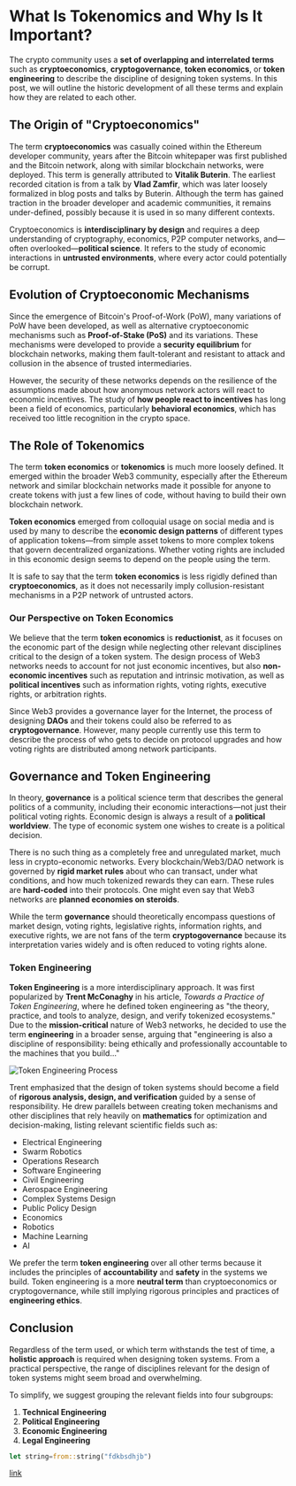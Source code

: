 # What Is Tokenomics and Why Is It Important?

The crypto community uses a **set of overlapping and interrelated terms** such as **cryptoeconomics**, **cryptogovernance**, **token economics**, or **token engineering** to describe the discipline of designing token systems. In this post, we will outline the historic development of all these terms and explain how they are related to each other.

## The Origin of "Cryptoeconomics"

The term **cryptoeconomics** was casually coined within the Ethereum developer community, years after the Bitcoin whitepaper was first published and the Bitcoin network, along with similar blockchain networks, were deployed. This term is generally attributed to **Vitalik Buterin**. The earliest recorded citation is from a talk by **Vlad Zamfir**, which was later loosely formalized in blog posts and talks by Buterin. Although the term has gained traction in the broader developer and academic communities, it remains under-defined, possibly because it is used in so many different contexts.

Cryptoeconomics is **interdisciplinary by design** and requires a deep understanding of cryptography, economics, P2P computer networks, and—often overlooked—**political science**. It refers to the study of economic interactions in **untrusted environments**, where every actor could potentially be corrupt.

## Evolution of Cryptoeconomic Mechanisms

Since the emergence of Bitcoin's Proof-of-Work (PoW), many variations of PoW have been developed, as well as alternative cryptoeconomic mechanisms such as **Proof-of-Stake (PoS)** and its variations. These mechanisms were developed to provide a **security equilibrium** for blockchain networks, making them fault-tolerant and resistant to attack and collusion in the absence of trusted intermediaries.

However, the security of these networks depends on the resilience of the assumptions made about how anonymous network actors will react to economic incentives. The study of **how people react to incentives** has long been a field of economics, particularly **behavioral economics**, which has received too little recognition in the crypto space.

## The Role of Tokenomics

The term **token economics** or **tokenomics** is much more loosely defined. It emerged within the broader Web3 community, especially after the Ethereum network and similar blockchain networks made it possible for anyone to create tokens with just a few lines of code, without having to build their own blockchain network.

**Token economics** emerged from colloquial usage on social media and is used by many to describe the **economic design patterns** of different types of application tokens—from simple asset tokens to more complex tokens that govern decentralized organizations. Whether voting rights are included in this economic design seems to depend on the people using the term.

It is safe to say that the term **token economics** is less rigidly defined than **cryptoeconomics**, as it does not necessarily imply collusion-resistant mechanisms in a P2P network of untrusted actors.

### Our Perspective on Token Economics

We believe that the term **token economics** is **reductionist**, as it focuses on the economic part of the design while neglecting other relevant disciplines critical to the design of a token system. The design process of Web3 networks needs to account for not just economic incentives, but also **non-economic incentives** such as reputation and intrinsic motivation, as well as **political incentives** such as information rights, voting rights, executive rights, or arbitration rights.

Since Web3 provides a governance layer for the Internet, the process of designing **DAOs** and their tokens could also be referred to as **cryptogovernance**. However, many people currently use this term to describe the process of who gets to decide on protocol upgrades and how voting rights are distributed among network participants.

## Governance and Token Engineering

In theory, **governance** is a political science term that describes the general politics of a community, including their economic interactions—not just their political voting rights. Economic design is always a result of a **political worldview**. The type of economic system one wishes to create is a political decision.

There is no such thing as a completely free and unregulated market, much less in crypto-economic networks. Every blockchain/Web3/DAO network is governed by **rigid market rules** about who can transact, under what conditions, and how much tokenized rewards they can earn. These rules are **hard-coded** into their protocols. One might even say that Web3 networks are **planned economies on steroids**.

While the term **governance** should theoretically encompass questions of market design, voting rights, legislative rights, information rights, and executive rights, we are not fans of the term **cryptogovernance** because its interpretation varies widely and is often reduced to voting rights alone.

### Token Engineering

**Token Engineering** is a more interdisciplinary approach. It was first popularized by **Trent McConaghy** in his article, *Towards a Practice of Token Engineering*, where he defined token engineering as "the theory, practice, and tools to analyze, design, and verify tokenized ecosystems." Due to the **mission-critical** nature of Web3 networks, he decided to use the term **engineering** in a broader sense, arguing that "engineering is also a discipline of responsibility: being ethically and professionally accountable to the machines that you build..."

![Token Engineering Process](https://via.placeholder.com/600x300)

Trent emphasized that the design of token systems should become a field of **rigorous analysis, design, and verification** guided by a sense of responsibility. He drew parallels between creating token mechanisms and other disciplines that rely heavily on **mathematics** for optimization and decision-making, listing relevant scientific fields such as:

- Electrical Engineering
- Swarm Robotics
- Operations Research
- Software Engineering
- Civil Engineering
- Aerospace Engineering
- Complex Systems Design
- Public Policy Design
- Economics
- Robotics
- Machine Learning
- AI

We prefer the term **token engineering** over all other terms because it includes the principles of **accountability** and **safety** in the systems we build. Token engineering is a more **neutral term** than cryptoeconomics or cryptogovernance, while still implying rigorous principles and practices of **engineering ethics**.

## Conclusion

Regardless of the term used, or which term withstands the test of time, a **holistic approach** is required when designing token systems. From a practical perspective, the range of disciplines relevant for the design of token systems might seem broad and overwhelming.

To simplify, we suggest grouping the relevant fields into four subgroups:

1. **Technical Engineering**
2. **Political Engineering**
3. **Economic Engineering**
4. **Legal Engineering**



```rust
let string=from::string("fdkbsdhjb")

```
 [link](https://via.placeholder.com)